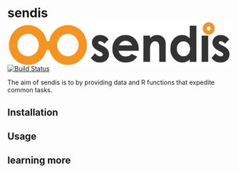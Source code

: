 # sendis <img src="man/figures/sendis.png" align="right" height = 100/>

[![Build Status](https://travis-ci.org/fmichelsendis/sendis.svg?branch=master)](https://travis-ci.org/fmichelsendis/sendis)

The aim of sendis is to  by providing data and R functions that expedite common tasks.  



## Installation 

## Usage





 
## learning more